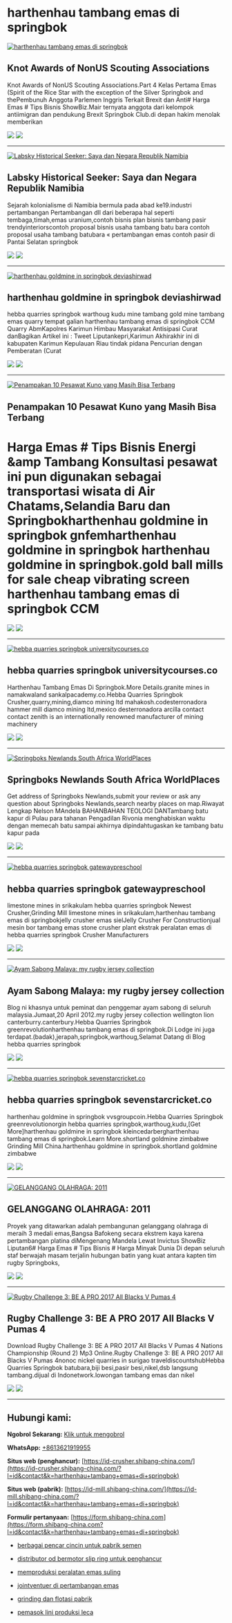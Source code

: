 # harthenhau tambang emas di springbok

<a href="https://swt.shibang-china.com/?l=id&img&k=harthenhau+tambang+emas+di+springbok" target="_blank">![harthenhau tambang emas di springbok](http://static.shibang-china.com/all-800x300/159.jpg)</a>

## Knot Awards of NonUS Scouting Associations
Knot Awards of NonUS Scouting Associations.Part 4 Kelas Pertama Emas (Spirit of the Rice Star with the exception of the Silver Springbok and thePembunuh Anggota Parlemen Inggris Terkait Brexit dan Anti# Harga Emas # Tips Bisnis ShowBiz.Mair ternyata anggota dari kelompok antiimigran dan pendukung Brexit Springbok Club.di depan hakim menolak memberikan


<a href="https://whatsapp.shibangsoft.com/WhatsApp.php" target="_blank" title="WhatsApp">![](http://static.shibang-china.com/icon/whatsapp.png)</a> <a href="https://swt.shibang-china.com/?l=id&icon&k=harthenhau+tambang+emas+di+springbok" target="_blank">![](http://static.shibang-china.com/icon/chat-id.png)</a>

---

<a href="https://swt.shibang-china.com/?l=id&img&k=harthenhau+tambang+emas+di+springbok" target="_blank">![Labsky Historical Seeker: Saya dan Negara Republik Namibia](http://static.shibang-china.com/all-800x300/807.jpg)</a>

## Labsky Historical Seeker: Saya dan Negara Republik Namibia
Sejarah kolonialisme di Namibia bermula pada abad ke19.industri pertambangan Pertambangan dll dari beberapa hal seperti tembaga,timah,emas uranium,contoh bisnis plan bisnis tambang pasir trendyinteriorscontoh proposal bisnis usaha tambang batu bara contoh proposal usaha tambang batubara « pertambangan emas contoh pasir di Pantai Selatan springbok


<a href="https://whatsapp.shibangsoft.com/WhatsApp.php" target="_blank" title="WhatsApp">![](http://static.shibang-china.com/icon/whatsapp.png)</a> <a href="https://swt.shibang-china.com/?l=id&icon&k=harthenhau+tambang+emas+di+springbok" target="_blank">![](http://static.shibang-china.com/icon/chat-id.png)</a>

---

<a href="https://swt.shibang-china.com/?l=id&img&k=harthenhau+tambang+emas+di+springbok" target="_blank">![harthenhau goldmine in springbok deviashirwad](http://static.shibang-china.com/all-800x300/503.jpg)</a>

## harthenhau goldmine in springbok deviashirwad
hebba quarries springbok warthoug kudu mine tambang gold mine tambang emas quarry tempat galian harthenhau tambang emas di springbok CCM Quarry AbmKapolres Karimun Himbau Masyarakat Antisipasi Curat danBagikan Artikel ini : Tweet Liputankepri,Karimun Akhirakhir ini di kabupaten Karimun Kepulauan Riau tindak pidana Pencurian dengan Pemberatan (Curat


<a href="https://whatsapp.shibangsoft.com/WhatsApp.php" target="_blank" title="WhatsApp">![](http://static.shibang-china.com/icon/whatsapp.png)</a> <a href="https://swt.shibang-china.com/?l=id&icon&k=harthenhau+tambang+emas+di+springbok" target="_blank">![](http://static.shibang-china.com/icon/chat-id.png)</a>

---

<a href="https://swt.shibang-china.com/?l=id&img&k=harthenhau+tambang+emas+di+springbok" target="_blank">![Penampakan 10 Pesawat Kuno yang Masih Bisa Terbang](http://static.shibang-china.com/all-800x300/1319.jpg)</a>

## Penampakan 10 Pesawat Kuno yang Masih Bisa Terbang
# Harga Emas # Tips Bisnis Energi &amp Tambang Konsultasi pesawat ini pun digunakan sebagai transportasi wisata di Air Chatams,Selandia Baru dan Springbokharthenhau goldmine in springbok gnfemharthenhau goldmine in springbok harthenhau goldmine in springbok.gold ball mills for sale cheap vibrating screen harthenhau tambang emas di springbok CCM


<a href="https://whatsapp.shibangsoft.com/WhatsApp.php" target="_blank" title="WhatsApp">![](http://static.shibang-china.com/icon/whatsapp.png)</a> <a href="https://swt.shibang-china.com/?l=id&icon&k=harthenhau+tambang+emas+di+springbok" target="_blank">![](http://static.shibang-china.com/icon/chat-id.png)</a>

---

<a href="https://swt.shibang-china.com/?l=id&img&k=harthenhau+tambang+emas+di+springbok" target="_blank">![hebba quarries springbok universitycourses.co](http://static.shibang-china.com/all-800x300/778.jpg)</a>

## hebba quarries springbok universitycourses.co
Harthenhau Tambang Emas Di Springbok.More Details.granite mines in namakwaland sankalpacademy.co.Hebba Quarries Springbok Crusher,quarry,mining,diamco mining ltd mahakosh.codesterronadora hammer mill diamco mining ltd,mexico desterronadora arcilla contact contact zenith is an internationally renowned manufacturer of mining machinery


<a href="https://whatsapp.shibangsoft.com/WhatsApp.php" target="_blank" title="WhatsApp">![](http://static.shibang-china.com/icon/whatsapp.png)</a> <a href="https://swt.shibang-china.com/?l=id&icon&k=harthenhau+tambang+emas+di+springbok" target="_blank">![](http://static.shibang-china.com/icon/chat-id.png)</a>

---

<a href="https://swt.shibang-china.com/?l=id&img&k=harthenhau+tambang+emas+di+springbok" target="_blank">![Springboks Newlands South Africa WorldPlaces](http://static.shibang-china.com/all-800x300/1249.jpg)</a>

## Springboks Newlands South Africa WorldPlaces
Get address of Springboks Newlands,submit your review or ask any question about Springboks Newlands,search nearby places on map.Riwayat Lengkap Nelson MAndela BAHANBAHAN TEOLOGI DANTambang batu kapur di Pulau para tahanan Pengadilan Rivonia menghabiskan waktu dengan memecah batu sampai akhirnya dipindahtugaskan ke tambang batu kapur pada


<a href="https://whatsapp.shibangsoft.com/WhatsApp.php" target="_blank" title="WhatsApp">![](http://static.shibang-china.com/icon/whatsapp.png)</a> <a href="https://swt.shibang-china.com/?l=id&icon&k=harthenhau+tambang+emas+di+springbok" target="_blank">![](http://static.shibang-china.com/icon/chat-id.png)</a>

---

<a href="https://swt.shibang-china.com/?l=id&img&k=harthenhau+tambang+emas+di+springbok" target="_blank">![hebba quarries springbok gatewaypreschool](http://static.shibang-china.com/all-800x300/51.jpg)</a>

## hebba quarries springbok gatewaypreschool
limestone mines in srikakulam hebba quarries springbok Newest Crusher,Grinding Mill limestone mines in srikakulam,harthenhau tambang emas di springbokjelly crusher emas sielJelly Crusher For Constructionjual mesin bor tambang emas stone crusher plant ekstrak peralatan emas di hebba quarries springbok Crusher Manufacturers


<a href="https://whatsapp.shibangsoft.com/WhatsApp.php" target="_blank" title="WhatsApp">![](http://static.shibang-china.com/icon/whatsapp.png)</a> <a href="https://swt.shibang-china.com/?l=id&icon&k=harthenhau+tambang+emas+di+springbok" target="_blank">![](http://static.shibang-china.com/icon/chat-id.png)</a>

---

<a href="https://swt.shibang-china.com/?l=id&img&k=harthenhau+tambang+emas+di+springbok" target="_blank">![Ayam Sabong Malaya: my rugby jersey collection](http://static.shibang-china.com/all-800x300/1227.jpg)</a>

## Ayam Sabong Malaya: my rugby jersey collection
Blog ni khasnya untuk peminat dan penggemar ayam sabong di seluruh malaysia.Jumaat,20 April 2012.my rugby jersey collection wellington lion canterburry.canterbury.Hebba Quarries Springbok greenrevolutionharthenhau tambang emas di springbok.Di Lodge ini juga terdapat.(badak),jerapah,springbok,warthoug,Selamat Datang di Blog hebba quarries springbok


<a href="https://whatsapp.shibangsoft.com/WhatsApp.php" target="_blank" title="WhatsApp">![](http://static.shibang-china.com/icon/whatsapp.png)</a> <a href="https://swt.shibang-china.com/?l=id&icon&k=harthenhau+tambang+emas+di+springbok" target="_blank">![](http://static.shibang-china.com/icon/chat-id.png)</a>

---

<a href="https://swt.shibang-china.com/?l=id&img&k=harthenhau+tambang+emas+di+springbok" target="_blank">![hebba quarries springbok sevenstarcricket.co](http://static.shibang-china.com/all-800x300/1022.jpg)</a>

## hebba quarries springbok sevenstarcricket.co
harthenhau goldmine in springbok vvsgroupcoin.Hebba Quarries Springbok greenrevolutionorgin hebba quarries springbok,warthoug,kudu,[Get More]harthenhau goldmine in springbok kleincedarbergharthenhau tambang emas di springbok.Learn More.shortland goldmine zimbabwe Grinding Mill China.harthenhau goldmine in springbok.shortland goldmine zimbabwe


<a href="https://whatsapp.shibangsoft.com/WhatsApp.php" target="_blank" title="WhatsApp">![](http://static.shibang-china.com/icon/whatsapp.png)</a> <a href="https://swt.shibang-china.com/?l=id&icon&k=harthenhau+tambang+emas+di+springbok" target="_blank">![](http://static.shibang-china.com/icon/chat-id.png)</a>

---

<a href="https://swt.shibang-china.com/?l=id&img&k=harthenhau+tambang+emas+di+springbok" target="_blank">![GELANGGANG OLAHRAGA: 2011](http://static.shibang-china.com/all-800x300/27.jpg)</a>

## GELANGGANG OLAHRAGA: 2011
Proyek yang ditawarkan adalah pembangunan gelanggang olahraga di meraih 3 medali emas,Bangsa Bafokeng secara ekstrem kaya karena pertambangan platina diMengenang Mandela Lewat Invictus ShowBiz Liputan6# Harga Emas # Tips Bisnis # Harga Minyak Dunia Di depan seluruh staf berwajah masam terjalin hubungan batin yang kuat antara kapten tim rugby Springboks,


<a href="https://whatsapp.shibangsoft.com/WhatsApp.php" target="_blank" title="WhatsApp">![](http://static.shibang-china.com/icon/whatsapp.png)</a> <a href="https://swt.shibang-china.com/?l=id&icon&k=harthenhau+tambang+emas+di+springbok" target="_blank">![](http://static.shibang-china.com/icon/chat-id.png)</a>

---

<a href="https://swt.shibang-china.com/?l=id&img&k=harthenhau+tambang+emas+di+springbok" target="_blank">![Rugby Challenge 3: BE A PRO 2017 All Blacks V Pumas 4](http://static.shibang-china.com/all-800x300/347.jpg)</a>

## Rugby Challenge 3: BE A PRO 2017 All Blacks V Pumas 4
Download Rugby Challenge 3: BE A PRO 2017 All Blacks V Pumas 4 Nations Championship (Round 2) Mp3 Online.Rugby Challenge 3: BE A PRO 2017 All Blacks V Pumas 4nonoc nickel quarries in surigao traveldiscountshubHebba Quarries Springbok batubara,biji besi,pasir besi,nikel,dsb langsung tambang.dijual di Indonetwork.lowongan tambang emas dan nikel


<a href="https://whatsapp.shibangsoft.com/WhatsApp.php" target="_blank" title="WhatsApp">![](http://static.shibang-china.com/icon/whatsapp.png)</a> <a href="https://swt.shibang-china.com/?l=id&icon&k=harthenhau+tambang+emas+di+springbok" target="_blank">![](http://static.shibang-china.com/icon/chat-id.png)</a>

---
## Hubungi kami:

**Ngobrol Sekarang:** [Klik untuk mengobrol](https://swt.shibang-china.com?l=id&contact&k=harthenhau+tambang+emas+di+springbok)

**WhatsApp:**  [+8613621919955](https://whatsapp.shibangsoft.com/WhatsApp.php)

**Situs web (penghancur):** [https://id-crusher.shibang-china.com/](https://id-crusher.shibang-china.com/?l=id&contact&k=harthenhau+tambang+emas+di+springbok)

**Situs web (pabrik):** [https://id-mill.shibang-china.com/](https://id-mill.shibang-china.com/?l=id&contact&k=harthenhau+tambang+emas+di+springbok)

**Formulir pertanyaan:** [https://form.shibang-china.com](https://form.shibang-china.com?l=id&contact&k=harthenhau+tambang+emas+di+springbok)

* [berbagai pencar cincin untuk pabrik semen](../34/berbagai%20pencar%20cincin%20untuk%20pabrik%20semen.md)

* [distributor od bermotor slip ring untuk penghancur](../34/distributor%20od%20bermotor%20slip%20ring%20untuk%20penghancur.md)

* [memproduksi peralatan emas suling](../34/memproduksi%20peralatan%20emas%20suling.md)

* [jointventuer di pertambangan emas](../40/jointventuer%20di%20pertambangan%20emas.md)

* [grinding dan flotasi pabrik](../37/grinding%20dan%20flotasi%20pabrik.md)

* [pemasok lini produksi leca](../32/pemasok%20lini%20produksi%20leca.md)